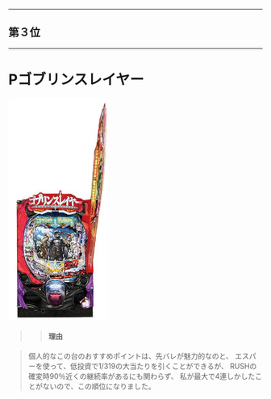 ***
## 第３位 
***
# Pゴブリンスレイヤー

![jyobi](./jyobi1.png)

>> #### 理由

>個人的なこの台のおすすめポイントは、先バレが魅力的なのと、
>エスパーを使って、低投資で1/319の大当たりを引くことができるが、
>RUSHの確変時90％近くの継続率があるにも関わらず、
>私が最大で4連しかしたことがないので、この順位になりました。